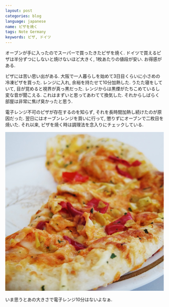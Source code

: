 ```yaml
---
layout: post
categories: blog
language: japanese
name: ピザを焼く
tags: Note Germany
keywords: ピザ, ドイツ
---
```


オーブンが手に入ったのでスーパーで買ったきたピザを焼く. ドイツで買えるピザは半分ずつにしないと焼けないほど大きく, 1枚あたりの値段が安い. お得感がある.

ピザには苦い思い出がある. 大阪で一人暮らしを始めて3日目くらいに小さめの冷凍ピザを買った. レンジに入れ, 余裕を持たせて10分加熱した. うたた寝をしていて, 目が覚めると視界が真っ黒だった. レンジからは黒煙がたちこめているし変な音が聞こえる. これはまずいと思ってあわてて換気した. それからしばらく部屋は非常に焦げ臭かったと思う.

電子レンジ不可のピザが存在するのを知らず, それを長時間加熱し続けたのが原因だった. 翌日にはオーブンレンジを買いに行って, 懲りずにオーブンで二枚目を焼いた. それ以来, ピザを焼く時は調理法を念入りにチェックしている.

<img src="/assets/content-image/2013-10-10%2011.51.56.jpg" class="image-on-frame-medium image-fade">

いま思うとあの大きさで電子レンジ10分はないよなぁ.
